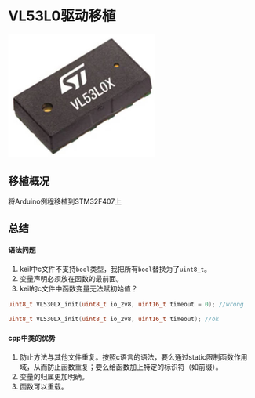 # VL53L0驱动移植
<div align=left><img src="https://github.com/Potatotatotato/STM32-SensorDevicePorting/blob/master/TOF_LASER_VL53L0X/VL53L0X.jpg" width = 300></div>

## 移植概况
将Arduino例程移植到STM32F407上
## 总结
#### 语法问题
1. keil中c文件不支持`bool`类型，我把所有`bool`替换为了`uint8_t`。
2. 变量声明必须放在函数的最前面。
3. keil的c文件中函数变量无法赋初始值？
```c
uint8_t VL530LX_init(uint8_t io_2v8, uint16_t timeout = 0); //wrong
```
```c
uint8_t VL530LX_init(uint8_t io_2v8, uint16_t timeout); //ok
```
#### cpp中类的优势
1. 防止方法与其他文件重复。按照c语言的语法，要么通过static限制函数作用域，从而防止函数重复；要么给函数加上特定的标识符（如前缀）。
2. 变量的归属更加明确。 
3. 函数可以重载。
